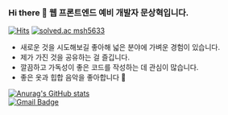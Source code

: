 ### Hi there 👋 웹 프론트엔드 예비 개발자 문상혁입니다.
[![Hits](https://hits.seeyoufarm.com/api/count/incr/badge.svg?url=https%3A%2F%2Fgithub.com%2Fimnotmoon&count_bg=%2379C83D&title_bg=%23555555&icon=&icon_color=%23E7E7E7&title=hits&edge_flat=false)](https://hits.seeyoufarm.com)
[![solved.ac msh5633](http://mazassumnida.wtf/api/mini/generate_badge?boj=msh5633)](https://solved.ac/msh5633/)  

- 새로운 것을 시도해보길 좋아해 넓은 분야에 가벼운 경험이 있습니다.
- 제가 가진 것을 공유하는 걸 즐깁니다.
- 깔끔하고 가독성이 좋은 코드를 작성하는 데 관심이 많습니다.
- 좋은 옷과 힙합 음악을 좋아합니다 🤟
 

[![Anurag's GitHub stats](https://github-readme-stats.vercel.app/api?username=imnotmoon&theme=dracula)](https://github.com/anuraghazra/github-readme-stats)
<br/>
[![Gmail Badge](https://img.shields.io/badge/Gmail-d14836?style=flat-square&logo=Gmail&logoColor=white&link=mailto:snugyun01@gmail.com)](mailto:imnotmoon@gmail.com)
